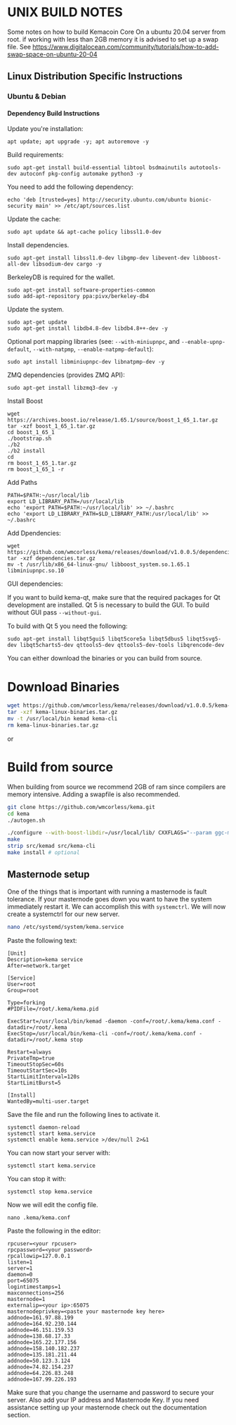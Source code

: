 UNIX BUILD NOTES
====================
Some notes on how to build Kemacoin Core On a ubuntu 20.04 server from root.
if working with less than 2GB memory it is advised to set up a swap file. See https://www.digitalocean.com/community/tutorials/how-to-add-swap-space-on-ubuntu-20-04

## Linux Distribution Specific Instructions

### Ubuntu & Debian

#### Dependency Build Instructions

Update you're installation:

    apt update; apt upgrade -y; apt autoremove -y

Build requirements:

    sudo apt-get install build-essential libtool bsdmainutils autotools-dev autoconf pkg-config automake python3 -y

You need to add the following dependency:

    echo 'deb [trusted=yes] http://security.ubuntu.com/ubuntu bionic-security main' >> /etc/apt/sources.list

Update the cache:

    sudo apt update && apt-cache policy libssl1.0-dev
    
Install dependencies.

    sudo apt-get install libssl1.0-dev libgmp-dev libevent-dev libboost-all-dev libsodium-dev cargo -y

BerkeleyDB is required for the wallet.

    sudo apt-get install software-properties-common
    sudo add-apt-repository ppa:pivx/berkeley-db4

Update the system.

    sudo apt-get update
    sudo apt-get install libdb4.8-dev libdb4.8++-dev -y

Optional port mapping libraries (see: `--with-miniupnpc`, and `--enable-upnp-default`, `--with-natpmp`, `--enable-natpmp-default`):

    sudo apt install libminiupnpc-dev libnatpmp-dev -y

ZMQ dependencies (provides ZMQ API):

    sudo apt-get install libzmq3-dev -y

Install Boost

    wget https://archives.boost.io/release/1.65.1/source/boost_1_65_1.tar.gz
    tar -xzf boost_1_65_1.tar.gz
    cd boost_1_65_1
    ./bootstrap.sh
    ./b2
    ./b2 install
    cd
    rm boost_1_65_1.tar.gz
    rm boost_1_65_1 -r
    
Add Paths

    PATH=$PATH:~/usr/local/lib
    export LD_LIBRARY_PATH=/usr/local/lib
    echo 'export PATH=$PATH:~/usr/local/lib' >> ~/.bashrc
    echo 'export LD_LIBRARY_PATH=$LD_LIBRARY_PATH:/usr/local/lib' >> ~/.bashrc

Add Dpendencies:

    wget https://github.com/wmcorless/kema/releases/download/v1.0.0.5/dependencies.tar.gz
    tar -xzf dependencies.tar.gz
    mv -t /usr/lib/x86_64-linux-gnu/ libboost_system.so.1.65.1 libminiupnpc.so.10

GUI dependencies:

If you want to build kema-qt, make sure that the required packages for Qt development
are installed. Qt 5 is necessary to build the GUI.
To build without GUI pass `--without-gui`.

To build with Qt 5 you need the following:

    sudo apt-get install libqt5gui5 libqt5core5a libqt5dbus5 libqt5svg5-dev libqt5charts5-dev qttools5-dev qttools5-dev-tools libqrencode-dev

You can either download the binaries or you can build from source.

# Download Binaries

```bash
wget https://github.com/wmcorless/kema/releases/download/v1.0.0.5/kema-linux-binaries.tar.gz
tar -xzf kema-linux-binaries.tar.gz
mv -t /usr/local/bin kemad kema-cli
rm kema-linux-binaries.tar.gz
```
or

# Build from source
When building from source we recommend 2GB of ram since compilers are memory intensive. Adding a swapfile is also recommended.
    
```bash
git clone https://github.com/wmcorless/kema.git
cd kema
./autogen.sh
```
```bash
./configure --with-boost-libdir=/usr/local/lib/ CXXFLAGS="--param ggc-min-expand=1 --param ggc-min-heapsize=32768" 
make
strip src/kemad src/kema-cli
make install # optional
```

Masternode setup
----
One of the things that is important with running a masternode is fault tolerance. If your masternode goes down you want to have the system immediately restart it. We can accomplish this with `systemctrl`. We will now create a systemctrl for our new server.

```bash
nano /etc/systemd/system/kema.service
```
Paste the following text:

    [Unit]
    Description=kema service
    After=network.target

    [Service]
    User=root
    Group=root

    Type=forking
    #PIDFile=/root/.kema/kema.pid

    ExecStart=/usr/local/bin/kemad -daemon -conf=/root/.kema/kema.conf -datadir=/root/.kema
    ExecStop=/usr/local/bin/kema-cli -conf=/root/.kema/kema.conf -datadir=/root/.kema stop

    Restart=always
    PrivateTmp=true
    TimeoutStopSec=60s
    TimeoutStartSec=10s
    StartLimitInterval=120s    
    StartLimitBurst=5

    [Install]
    WantedBy=multi-user.target

Save the file and run the following lines to activate it.

    systemctl daemon-reload
    systemctl start kema.service
    systemctl enable kema.service >/dev/null 2>&1

You can now start your server with:

    systemctl start kema.service

You can stop it with:

    systemctl stop kema.service

Now we will edit the config file.

    nano .kema/kema.conf

Paste the following in the editor:

    rpcuser=<your rpcuser>
    rpcpassword=<your password>
    rpcallowip=127.0.0.1
    listen=1
    server=1
    daemon=0
    port=65075
    logintimestamps=1
    maxconnections=256
    masternode=1
    externalip=<your ip>:65075
    masternodeprivkey=<paste your masternode key here>
    addnode=161.97.88.199
    addnode=164.92.230.144
    addnode=46.151.159.53
    addnode=138.68.17.33
    addnode=165.22.177.156	
    addnode=158.140.182.237
    addnode=135.181.211.44
    addnode=50.123.3.124
    addnode=74.82.154.237	
    addnode=64.226.83.248
    addnode=167.99.226.193

Make sure that you change the username and password to secure your server. Also add your IP address and Masternode Key. If you need assistance setting up your masternode check out the documentation section.
